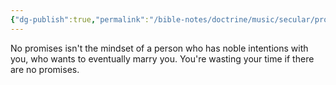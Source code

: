 ```yaml
---
{"dg-publish":true,"permalink":"/bible-notes/doctrine/music/secular/promise-me-no-promises/","created":"Aug 25, 2018, 9:22 AM","updated":"Sep 22, 2018, 2:13 PM"}
---
```



No promises isn't the mindset of a person who has noble intentions with you, who wants to eventually marry you. You're wasting your time if there are no promises.


